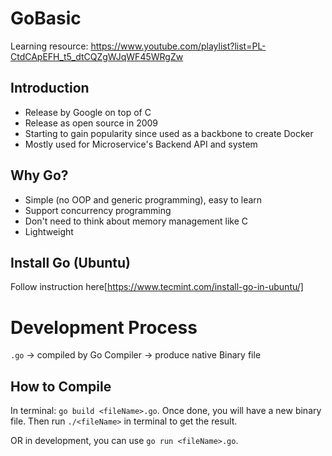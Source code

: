 # GoBasic

Learning resource: https://www.youtube.com/playlist?list=PL-CtdCApEFH_t5_dtCQZgWJqWF45WRgZw

## Introduction

- Release by Google on top of C
- Release as open source in 2009
- Starting to gain popularity since used as a backbone to create Docker
- Mostly used for Microservice's Backend API and system

## Why Go?

- Simple (no OOP and generic programming), easy to learn
- Support concurrency programming
- Don't need to think about memory management like C
- Lightweight

## Install Go (Ubuntu)

Follow instruction here[https://www.tecmint.com/install-go-in-ubuntu/]

# Development Process

`.go` -> compiled by Go Compiler -> produce native Binary file 

## How to Compile

In terminal: `go build <fileName>.go`. Once done, you will have a new binary file. Then run `./<fileName>` in terminal to get the result.

OR in development, you can use `go run <fileName>.go`.